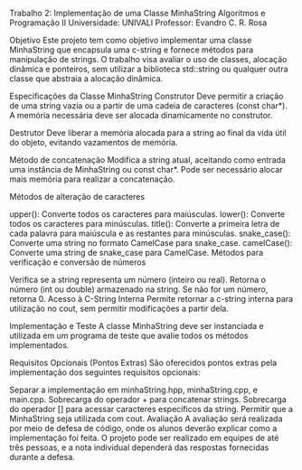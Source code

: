 Trabalho 2: Implementação de uma Classe MinhaString
Algoritmos e Programação II
Universidade: UNIVALI
Professor: Evandro C. R. Rosa

Objetivo
Este projeto tem como objetivo implementar uma classe MinhaString que encapsula uma c-string e fornece métodos para manipulação de strings. O trabalho visa avaliar o uso de classes, alocação dinâmica e ponteiros, sem utilizar a biblioteca std::string ou qualquer outra classe que abstraia a alocação dinâmica.

Especificações da Classe MinhaString
Construtor
Deve permitir a criação de uma string vazia ou a partir de uma cadeia de caracteres (const char*). A memória necessária deve ser alocada dinamicamente no construtor.

Destrutor
Deve liberar a memória alocada para a string ao final da vida útil do objeto, evitando vazamentos de memória.

Método de concatenação
Modifica a string atual, aceitando como entrada uma instância de MinhaString ou const char*. Pode ser necessário alocar mais memória para realizar a concatenação.

Métodos de alteração de caracteres

upper(): Converte todos os caracteres para maiúsculas.
lower(): Converte todos os caracteres para minúsculas.
title(): Converte a primeira letra de cada palavra para maiúscula e as restantes para minúsculas.
snake_case(): Converte uma string no formato CamelCase para snake_case.
camelCase(): Converte uma string de snake_case para CamelCase.
Métodos para verificação e conversão de números

Verifica se a string representa um número (inteiro ou real).
Retorna o número (int ou double) armazenado na string. Se não for um número, retorna 0.
Acesso à C-String Interna
Permite retornar a c-string interna para utilização no cout, sem permitir modificações a partir dela.

Implementação e Teste
A classe MinhaString deve ser instanciada e utilizada em um programa de teste que avalie todos os métodos implementados.

Requisitos Opcionais (Pontos Extras)
São oferecidos pontos extras pela implementação dos seguintes requisitos opcionais:

Separar a implementação em minhaString.hpp, minhaString.cpp, e main.cpp.
Sobrecarga do operador + para concatenar strings.
Sobrecarga do operador [] para acessar caracteres específicos da string.
Permitir que a MinhaString seja utilizada com cout.
Avaliação
A avaliação será realizada por meio de defesa de código, onde os alunos deverão explicar como a implementação foi feita. O projeto pode ser realizado em equipes de até três pessoas, e a nota individual dependerá das respostas fornecidas durante a defesa.
